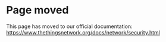 # Page moved

This page has moved to our official documentation: https://www.thethingsnetwork.org/docs/network/security.html
